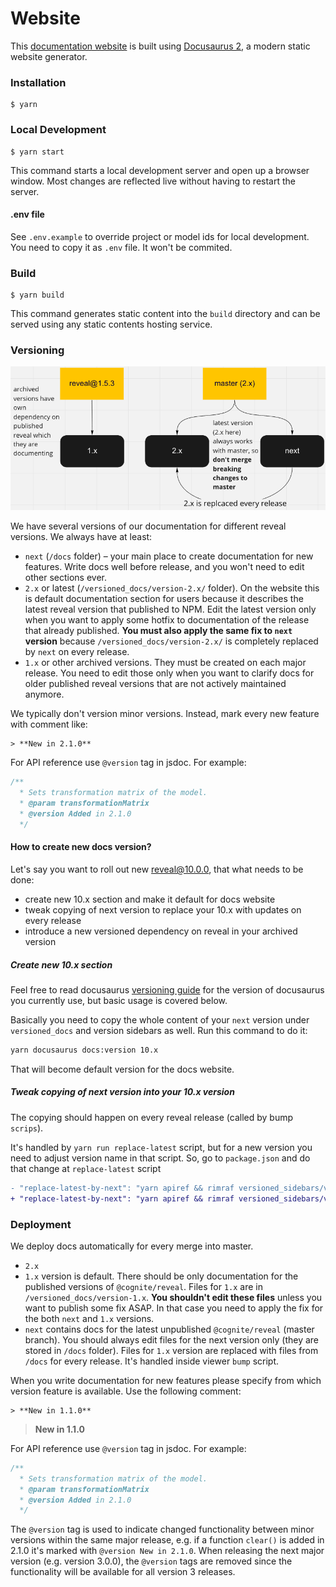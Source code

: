# Website

This [documentation website](https://cognitedata.github.io/reveal-docs/docs/) is built using [Docusaurus 2](https://v2.docusaurus.io/), a modern static website generator.

### Installation

```
$ yarn
```

### Local Development

```
$ yarn start
```

This command starts a local development server and open up a browser window. Most changes are reflected live without having to restart the server.

#### .env file

See `.env.example` to override project or model ids for local development. You need to copy it as `.env` file. It won't be commited.

### Build

```
$ yarn build
```

This command generates static content into the `build` directory and can be served using any static contents hosting service.

### Versioning

![reveal-docs-versioning.png](static/img/reveal-docs-versioning.png)

We have several versions of our documentation for different reveal versions. We always have at least:

* `next` (`/docs` folder) – your main place to create documentation for new features. 
    Write docs well before release, and you won't need to edit other sections ever.
* `2.x` or latest (`/versioned_docs/version-2.x/` folder). 
  On the website this is default documentation section for users because it describes
  the latest reveal version that published to NPM. Edit the latest version only when you want
  to apply some hotfix to documentation of the release that already published.
  **You must also apply the same fix to `next` version**
  because `/versioned_docs/version-2.x/` is completely replaced by `next` on every release.  
* `1.x` or other archived versions. They must be created on each major release. 
  You need to edit those only when you want to clarify docs for older published reveal versions
  that are not actively maintained anymore.

We typically don't version minor versions. Instead, mark every new feature with comment like:

```
> **New in 2.1.0**
```

For API reference use `@version` tag in jsdoc. For example:

```js
/**
  * Sets transformation matrix of the model.
  * @param transformationMatrix
  * @version Added in 2.1.0
  */
```

#### How to create new docs version?

Let's say you want to roll out new reveal@10.0.0, that what needs to be done:

* create new 10.x section and make it default for docs website 
* tweak copying of next version to replace your 10.x with updates on every release
* introduce a new versioned dependency on reveal in your archived version

##### Create new 10.x section

Feel free to read docusaurus [versioning guide](https://docusaurus.io/docs/2.0.0-beta.0/versioning) 
for the version of docusaurus you currently use, but basic usage is covered below.

Basically you need to copy the whole content of your `next` version under `versioned_docs` and version sidebars as well.
Run this command to do it:

```bash
yarn docusaurus docs:version 10.x
```

That will become default version for the docs website.

##### Tweak copying of next version into your 10.x version

The copying should happen on every reveal release (called by bump `scrips`).

It's handled by `yarn run replace-latest` script, but for a new version you need to adjust version name in that script. 
So, go to `package.json` and do that change at `replace-latest` script

```diff
- "replace-latest-by-next": "yarn apiref && rimraf versioned_sidebars/version-9.x-sidebars.json versioned_docs/version-9.x versions.json && yarn docusaurus docs:version 9.x && git checkout HEAD -- versions.json"
+ "replace-latest-by-next": "yarn apiref && rimraf versioned_sidebars/version-10.x-sidebars.json versioned_docs/version-10.x versions.json && yarn docusaurus docs:version 10.x && git checkout HEAD -- versions.json"
```

### Deployment

We deploy docs automatically for every merge into master.  

* `2.x`
* `1.x` version is default. 
    There should be only documentation for the published versions of `@cognite/reveal`.
    Files for `1.x` are in `/versioned_docs/version-1.x`. **You shouldn't edit these files** unless you want to publish some fix ASAP.
    In that case you need to apply the fix for the both `next` and `1.x` versions.
* `next` contains docs for the latest unpublished `@cognite/reveal` (master branch). 
    You should always edit files for the next version only (they are stored in `/docs` folder).
    Files for `1.x` version are replaced with files from `/docs` for every release. It's handled inside viewer `bump` script.
    
When you write documentation for new features please specify from which version feature is available.
Use the following comment:

```
> **New in 1.1.0**
```

> **New in 1.1.0**

For API reference use `@version` tag in jsdoc. For example:

```js
/**
  * Sets transformation matrix of the model.
  * @param transformationMatrix
  * @version Added in 2.1.0
  */
```

The `@version` tag is used to indicate changed functionality between minor versions within the same
major release, e.g. if a function `clear()` is added in 2.1.0 it's marked with `@version New in 2.1.0`.
When releasing the next major version (e.g. version 3.0.0), the `@version` tags are removed since
the functionality will be available for all version 3 releases.
